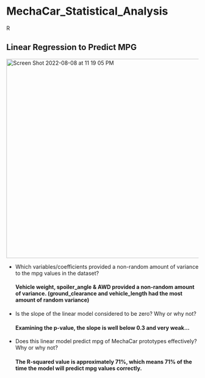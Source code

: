 # MechaCar_Statistical_Analysis
R

## Linear Regression to Predict MPG
<img width="522" alt="Screen Shot 2022-08-08 at 11 19 05 PM" src="https://user-images.githubusercontent.com/100239100/183556418-13500905-48f4-4791-bc68-ce0b5985bf35.png">

- Which variables/coefficients provided a non-random amount of variance to the mpg values in the dataset?

  #### Vehicle weight, spoiler_angle & AWD provided a non-random amount of variance. (ground_clearance and vehicle_length had the most amount of random variance)

- Is the slope of the linear model considered to be zero? Why or why not?

  #### Examining the p-value, the slope is well below 0.3 and very weak...

- Does this linear model predict mpg of MechaCar prototypes effectively? Why or why not?

  #### The R-squared value is approximately 71%, which means 71% of the time the model will predict mpg values correctly.
